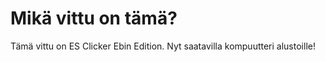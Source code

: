 # Mikä vittu on tämä?

Tämä vittu on ES Clicker Ebin Edition.
Nyt saatavilla kompuutteri alustoille!
